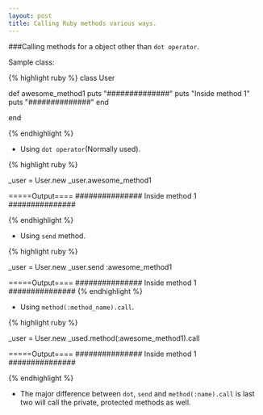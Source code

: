 ```yaml
---
layout: post
title: Calling Ruby methods various ways.
---
```


###Calling methods for a object other than `dot operator`.

Sample class:

{% highlight ruby %}
class User

  def awesome_method1
    puts "##############"
    puts "Inside method 1"
    puts "##############"
  end

end

{% endhighlight %}

* Using `dot operator`(Normally used).

{% highlight ruby %}

_user = User.new
_user.awesome_method1

=====Output====
###############
Inside method 1
###############

{% endhighlight %}

* Using `send` method.

{% highlight ruby %}

_user = User.new
_user.send :awesome_method1

=====Output====
###############
Inside method 1
###############
{% endhighlight %}

* Using `method(:method_name).call`.

{% highlight ruby %}

_user = User.new
_used.method(:awesome_method1).call

=====Output====
###############
Inside method 1
###############

{% endhighlight %}

* The major difference between `dot`, `send` and `method(:name).call` is last two will call the private, protected methods as well.


